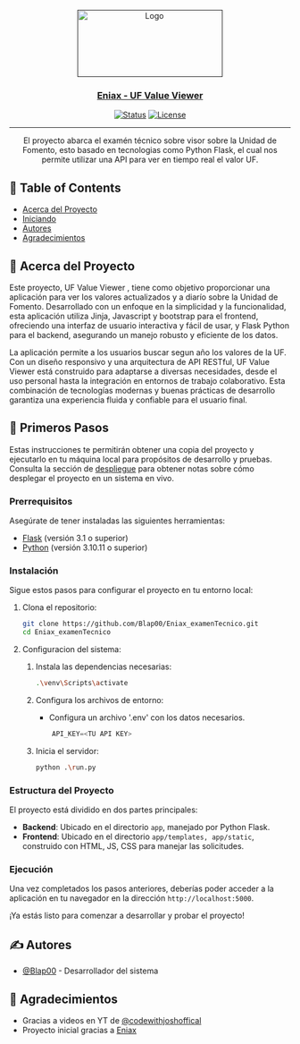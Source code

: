<p align="center">
  <a href="" rel="noopener">
 <img src="https://eniax.care/wp-content/uploads/2022/09/eniax_entiende.png" alt="Logo" width="260" height="120" class="d-inline-block align-text-top">
</p>

<h3 align="center">Eniax - UF Value Viewer</h3>

<div align="center">

[![Status](https://img.shields.io/badge/status-active-success.svg)]()
[![License](https://img.shields.io/badge/license-MIT-blue.svg)](/LICENSE)

</div>

---

<p align="center"> El proyecto abarca el examén técnico sobre visor sobre la Unidad de Fomento, esto basado en tecnologias como Python Flask, el cual nos permite utilizar una API para ver en tiempo real el valor UF.
    <br> 
</p>

## 📝 Table of Contents

- [Acerca del Proyecto](#about)
- [Iniciando](#getting_started)
- [Autores](#authors)
- [Agradecimientos](#acknowledgement)

## 🧐 Acerca del Proyecto <a name = "about"></a>

Este proyecto, UF Value Viewer , tiene como objetivo proporcionar una aplicación para ver los valores actualizados y a diarío sobre la Unidad de Fomento. Desarrollado con un enfoque en la simplicidad y la funcionalidad, esta aplicación utiliza Jinja, Javascript y bootstrap para el frontend, ofreciendo una interfaz de usuario interactiva y fácil de usar, y Flask Python para el backend, asegurando un manejo robusto y eficiente de los datos.

La aplicación permite a los usuarios buscar segun año los valores de la UF. Con un diseño responsivo y una arquitectura de API RESTful, UF Value Viewer está construido para adaptarse a diversas necesidades, desde el uso personal hasta la integración en entornos de trabajo colaborativo. Esta combinación de tecnologías modernas y buenas prácticas de desarrollo garantiza una experiencia fluida y confiable para el usuario final.

## 🏁 Primeros Pasos <a name = "getting_started"></a>

Estas instrucciones te permitirán obtener una copia del proyecto y ejecutarlo en tu máquina local para propósitos de desarrollo y pruebas. Consulta la sección de [despliegue](#deployment) para obtener notas sobre cómo desplegar el proyecto en un sistema en vivo.

### Prerrequisitos

Asegúrate de tener instaladas las siguientes herramientas:

- [Flask](https://nodejs.org/) (versión 3.1 o superior)
- [Python](https://www.npmjs.com/) (versión 3.10.11 o superior)


### Instalación

Sigue estos pasos para configurar el proyecto en tu entorno local:

1. Clona el repositorio:

    ```bash
    git clone https://github.com/Blap00/Eniax_examenTecnico.git
    cd Eniax_examenTecnico
    ```

2. Configuracion del sistema:

    1. Instala las dependencias necesarias:

        ```bash
        .\venv\Scripts\activate
        ```

    3. Configura los archivos de entorno:

        - Configura un archivo '.env' con los datos necesarios.
        ```python
            API_KEY=<TU API KEY>
        ```

    4. Inicia el servidor:

        ```bash
        python .\run.py
        ```


### Estructura del Proyecto

El proyecto está dividido en dos partes principales:

- **Backend**: Ubicado en el directorio `app`, manejado por Python Flask.
- **Frontend**: Ubicado en el directorio `app/templates, app/static`, construido con HTML, JS, CSS para manejar las solicitudes.

### Ejecución

Una vez completados los pasos anteriores, deberías poder acceder a la aplicación en tu navegador en la dirección `http://localhost:5000`.

¡Ya estás listo para comenzar a desarrollar y probar el proyecto!

## ✍️ Autores <a name = "authors"></a>

- [@Blap00](https://github.com/Blap00) - Desarrollador del sistema


## 🎉 Agradecimientos <a name = "acknowledgement"></a>

- Gracias a videos en YT de [@codewithjoshoffical](https://www.youtube.com/@codewithjoshoffical)
- Proyecto inicial gracias a [Eniax](https://eniax.care/es/)
